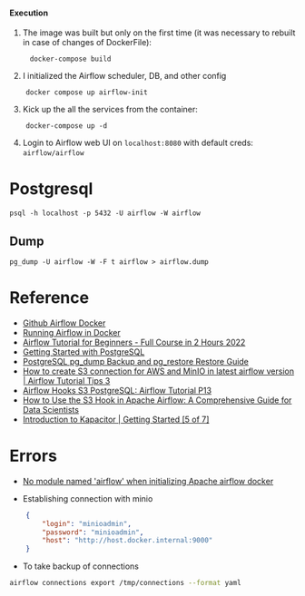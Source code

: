 #### Execution
 
1. The image was built but only on the first time (it was necessary to rebuilt in case of changes of DockerFile):
```shell
     docker-compose build
```

2. I initialized the Airflow scheduler, DB, and other config
```shell
    docker compose up airflow-init
```

3. Kick up the all the services from the container:
```shell
    docker-compose up -d
```

4. Login to Airflow web UI on `localhost:8080` with default creds: `airflow/airflow`



# Postgresql

```
psql -h localhost -p 5432 -U airflow -W airflow
```

## Dump

```
pg_dump -U airflow -W -F t airflow > airflow.dump
```

# Reference
- [Github Airflow Docker](https://github.com/coder2j/airflow-docker)
- [Running Airflow in Docker](https://airflow.apache.org/docs/apache-airflow/stable/howto/docker-compose/index.html)
- [Airflow Tutorial for Beginners - Full Course in 2 Hours 2022](https://www.youtube.com/watch?v=K9AnJ9_ZAXE&list=PLwFJcsJ61oujAqYpMp1kdUBcPG0sE0QMT)
- [Getting Started with PostgreSQL](https://www3.ntu.edu.sg/home/ehchua/programming/sql/PostgreSQL_GetStarted.html)
- [PostgreSQL pg_dump Backup and pg_restore Restore Guide](https://snapshooter.com/learn/postgresql/pg_dump_pg_restore#pg-dump-example)
- [How to create S3 connection for AWS and MinIO in latest airflow version | Airflow Tutorial Tips 3](https://www.youtube.com/watch?v=sVNvAtIZWdQ)
- [Airflow Hooks S3 PostgreSQL: Airflow Tutorial P13](https://www.youtube.com/watch?v=rcG4WNwi900&list=PLwFJcsJ61oujAqYpMp1kdUBcPG0sE0QMT&index=14)
- [How to Use the S3 Hook in Apache Airflow: A Comprehensive Guide for Data Scientists](https://saturncloud.io/blog/how-to-use-the-s3-hook-in-apache-airflow-a-comprehensive-guide-for-data-scientists/#:~:text=Using%20the%20S3%20Hook%20in%20a%20DAG&text=In%20this%20example%2C%20we%20create,upload%20a%20file%20to%20S3.)
- [Introduction to Kapacitor | Getting Started [5 of 7]](https://www.youtube.com/watch?v=lfNcYG0bMhU)

# Errors
- [No module named 'airflow' when initializing Apache airflow docker](https://stackoverflow.com/questions/66791752/no-module-named-airflow-when-initializing-apache-airflow-docker)

- Establishing connection with minio 
```json
    {
        "login": "minioadmin",
        "password": "minioadmin",
        "host": "http://host.docker.internal:9000"
    }
```

- To take backup of connections
```bash
airflow connections export /tmp/connections --format yaml
```